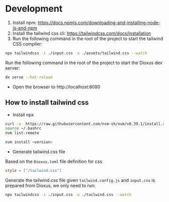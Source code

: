 # Development

1. Install npm: https://docs.npmjs.com/downloading-and-installing-node-js-and-npm
2. Install the tailwind css cli: https://tailwindcss.com/docs/installation
3. Run the following command in the root of the project to start the tailwind CSS compiler:

```bash
npx tailwindcss -i ./input.css -o ./assets/tailwind.css --watch
```

Run the following command in the root of the project to start the Dioxus dev server:

```bash
dx serve --hot-reload
```

- Open the browser to http://localhost:8080


## How to install tailwind css

- Install npx 

```sh
curl -o- https://raw.githubusercontent.com/nvm-sh/nvm/v0.39.1/install.sh | bash
source ~/.bashrc
nvm list-remote

nvm install <version>
```

- Generate tailwind.css file 

Based on the `Dioxus.toml` file definition for css 
``` toml 
style = ["/tailwind.css"]
```

Generate the tailwind.css file given `tailwind.config.js` and `input.css` is prepared from Dioxus, we only need to run: 

```sh
npx tailwindcss -i ./input.css -o ./tailwind.css --watch
```